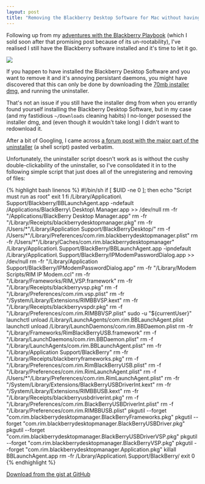 ```yaml
---
layout: post
title: "Removing the Blackberry Desktop Software for Mac without having to re-download a 70mb installer from Blackberry"
---
```

Following up from my [adventures with the Blackberry Playbook](http://blog.omgmog.net/post/adventures-with-the-blackberry-playbook---part-1/) (which I sold soon after that promising post because of its un-rootability), I've realised I still have the Blackberry software installed and it's time to let it go.

<!-- more -->

![](http://uk.omg.li/PI8E/bb-trash.png)

If you happen to have installed the Blackberry Desktop Software and you want to remove it and it's annoying persistant daemons, you might have discovered that this can only be done by downloading the [70mb installer dmg](http://us.blackberry.com/software/desktop/desktop-mac.html), and running the uninstaller.

That's not an issue if you still have the installer dmg from when you errantly found yourself installing the Blackberry Desktop Software, but in my case (and my fastidious `~/Downloads` cleaning habits) I no-longer posessed the installer dmg, and (even though it wouldn't take long) I didn't want to redownload it.

After a bit of Googling, I came across [a forum post with the major part of the uninstaller](http://supportforums.blackberry.com/t5/Desktop-Software-for-Mac/How-do-you-Remove-Desktop-Manager/m-p/564538) (a shell script) pasted verbatim.

Unfortunately, the uninstaller script doesn't work as is without the cushy double-clickability of the uninstaller, so I've consolidated it in to the following simple script that just does all of the unregistering and removing of files:

{% highlight bash linenos %}
#!/bin/sh
if [ $UID -ne 0 ]; then
    echo "Script must run as root"
    exit 1
fi
/Library/Application\ Support/Blackberry/BBLaunchAgent.app -ndefault /Applications/BlackBerry\ Desktop\ Manager.app >> /dev/null
rm -fr "/Applications/BlackBerry Desktop Manager.app"
rm -fr "/Library/Receipts/blackberrydesktopmanager.pkg"
rm -fr /Users/*"/Library/Application Support/BlackBerryDesktop/"
rm -f /Users/*"/Library/Preferences/com.rim.blackberrydesktopmanager.plist"
rm -fr /Users/*"/Library/Caches/com.rim.blackberrydesktopmanager"
/Library/Application\ Support/BlackBerry/BBLaunchAgent.app -ipndefault /Library/Application\ Support/BlackBerry/IPModemPasswordDialog.app >> /dev/null
rm -fr "/Library/Application Support/BlackBerry/IPModemPasswordDialog.app"
rm -fr "/Library/Modem Scripts/RIM IP Modem.ccl"
rm -fr "/Library/Frameworks/RIM_VSP.framework"
rm -fr "/Library/Receipts/blackberryvsp.pkg"
rm -f "/Library/Preferences/com.rim.vsp.plist"
rm -fr "/System/Library/Extensions/RIMBBVSP.kext"
rm -fr "/Library/Receipts/blackberryvspdr.pkg"
rm -f "/Library/Preferences/com.rim.RIMBBVSP.plist"
sudo -u "${currentUser}" launchctl unload /Library/LaunchAgents/com.rim.BBLaunchAgent.plist
launchctl unload /Library/LaunchDaemons/com.rim.BBDaemon.plist
rm -fr "/Library/Frameworks/RimBlackBerryUSB.framework"
rm -f "/Library/LaunchDaemons/com.rim.BBDaemon.plist"
rm -f "/Library/LaunchAgents/com.rim.BBLaunchAgent.plist"
rm -fr "/Library/Application Support/BlackBerry"
rm -fr "/Library/Receipts/blackberryframeworks.pkg"
rm -f "/Library/Preferences/com.rim.RimBlackBerryUSB.plist"
rm -f "/Library/Preferences/com.rim.RimLaunchAgent.plist"
rm -f /Users/*"/Library/Preferences/com.rim.RimLaunchAgent.plist"
rm -fr "/System/Library/Extensions/BlackBerryUSBDriverInt.kext"
rm -fr "/System/Library/Extensions/RIMBBUSB.kext"
rm -fr "/Library/Receipts/blackberryusbdriverint.pkg"
rm -f "/Library/Preferences/com.rim.BlackBerryUSBDriverInt.plist"
rm -f "/Library/Preferences/com.rim.RIMBBUSB.plist"
pkgutil --forget "com.rim.blackberrydesktopmanager.BlackBerryFrameworks.pkg"
pkgutil --forget "com.rim.blackberrydesktopmanager.BlackBerryUSBDriver.pkg"
pkgutil --forget "com.rim.blackberrydesktopmanager.BlackBerryUSBDriverVSP.pkg"
pkgutil --forget "com.rim.blackberrydesktopmanager.BlackBerryVSP.pkg"
pkgutil --forget "com.rim.blackberrydesktopmanager.Application.pkg"
killall BBLaunchAgent.app
rm -fr /Library/Application\ Support/BlackBerry/
exit 0
{% endhighlight %}

[Download from the gist at GitHub](https://gist.github.com/omgmog/5672581)
